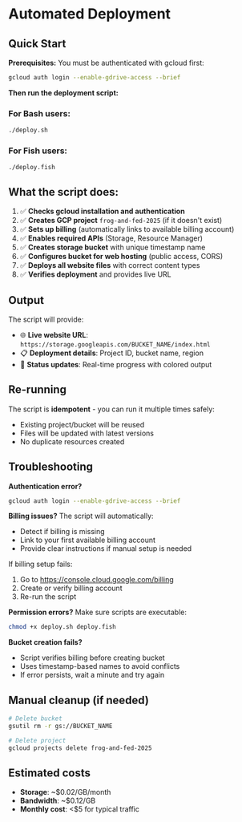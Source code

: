 # Automated Deployment

## Quick Start

**Prerequisites:** You must be authenticated with gcloud first:
```bash
gcloud auth login --enable-gdrive-access --brief
```

**Then run the deployment script:**

### For Bash users:
```bash
./deploy.sh
```

### For Fish users:
```fish
./deploy.fish
```

## What the script does:

1. ✅ **Checks gcloud installation and authentication**
2. ✅ **Creates GCP project** `frog-and-fed-2025` (if it doesn't exist)
3. ✅ **Sets up billing** (automatically links to available billing account)
4. ✅ **Enables required APIs** (Storage, Resource Manager)
5. ✅ **Creates storage bucket** with unique timestamp name
6. ✅ **Configures bucket for web hosting** (public access, CORS)
7. ✅ **Deploys all website files** with correct content types
8. ✅ **Verifies deployment** and provides live URL

## Output

The script will provide:
- 🌐 **Live website URL**: `https://storage.googleapis.com/BUCKET_NAME/index.html`
- 📋 **Deployment details**: Project ID, bucket name, region
- 🎯 **Status updates**: Real-time progress with colored output

## Re-running

The script is **idempotent** - you can run it multiple times safely:
- Existing project/bucket will be reused
- Files will be updated with latest versions
- No duplicate resources created

## Troubleshooting

**Authentication error?**
```bash
gcloud auth login --enable-gdrive-access --brief
```

**Billing issues?**
The script will automatically:
- Detect if billing is missing
- Link to your first available billing account
- Provide clear instructions if manual setup is needed

If billing setup fails:
1. Go to https://console.cloud.google.com/billing
2. Create or verify billing account
3. Re-run the script

**Permission errors?**
Make sure scripts are executable:
```bash
chmod +x deploy.sh deploy.fish
```

**Bucket creation fails?**
- Script verifies billing before creating bucket
- Uses timestamp-based names to avoid conflicts
- If error persists, wait a minute and try again

## Manual cleanup (if needed)

```bash
# Delete bucket
gsutil rm -r gs://BUCKET_NAME

# Delete project
gcloud projects delete frog-and-fed-2025
```

## Estimated costs
- **Storage**: ~$0.02/GB/month
- **Bandwidth**: ~$0.12/GB
- **Monthly cost**: <$5 for typical traffic